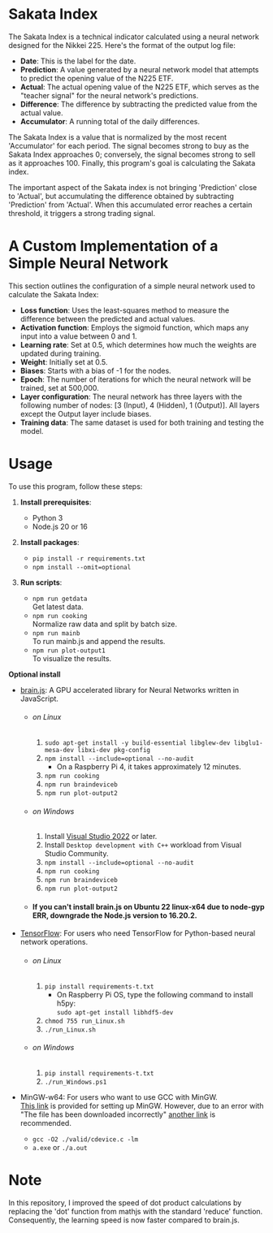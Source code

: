 # Sakata Index

The Sakata Index is a technical indicator calculated using a neural network designed for the Nikkei 225. Here's the format of the output log file:

- **Date**: This is the label for the date.
- **Prediction**: A value generated by a neural network model that attempts to predict the opening value of the N225 ETF.
- **Actual**: The actual opening value of the N225 ETF, which serves as the "teacher signal" for the neural network's predictions.
- **Difference**: The difference by subtracting the predicted value from the actual value.
- **Accumulator**: A running total of the daily differences.

The Sakata Index is a value that is normalized by the most recent 'Accumulator' for each period. The signal becomes strong to buy as the Sakata Index approaches 0; conversely, the signal becomes strong to sell as it approaches 100. Finally, this program's goal is calculating the Sakata index.  

The important aspect of the Sakata index is not bringing 'Prediction' close to 'Actual', but accumulating the difference obtained by subtracting 'Prediction' from 'Actual'. When this accumulated error reaches a certain threshold, it triggers a strong trading signal.  

# A Custom Implementation of a Simple Neural Network

This section outlines the configuration of a simple neural network used to calculate the Sakata Index:

- **Loss function**: Uses the least-squares method to measure the difference between the predicted and actual values.
- **Activation function**: Employs the sigmoid function, which maps any input into a value between 0 and 1.
- **Learning rate**: Set at 0.5, which determines how much the weights are updated during training.
- **Weight**: Initially set at 0.5.
- **Biases**: Starts with a bias of -1 for the nodes.
- **Epoch**: The number of iterations for which the neural network will be trained, set at 500,000.
- **Layer configuration**: The neural network has three layers with the following number of nodes: [3 (Input), 4 (Hidden), 1 (Output)]. All layers except the Output layer include biases.
- **Training data**: The same dataset is used for both training and testing the model.

# Usage

To use this program, follow these steps:

1. **Install prerequisites**:
   - Python 3
   - Node.js 20 or 16

2. **Install packages**:
   - `pip install -r requirements.txt`
   - `npm install --omit=optional`

3. **Run scripts**:
   - `npm run getdata`  
   Get latest data.
   - `npm run cooking`  
   Normalize raw data and split by batch size.
   - `npm run mainb`  
   To run mainb.js and append the results.
   - `npm run plot-output1`  
   To visualize the results.

**Optional install**
   - [brain.js](https://github.com/BrainJS/brain.js): A GPU accelerated library for Neural Networks written in JavaScript.
      - ###### on Linux
         1. `sudo apt-get install -y build-essential libglew-dev libglu1-mesa-dev libxi-dev pkg-config` 
         2. `npm install --include=optional --no-audit`
            - On a Raspberry Pi 4, it takes approximately 12 minutes.
         3. `npm run cooking`
         4. `npm run braindeviceb`
         5. `npm run plot-output2`
      - ###### on Windows
         1. Install [Visual Studio 2022](https://visualstudio.microsoft.com/downloads) or later.
         2. Install `Desktop development with C++` workload from Visual Studio Community.
         3. `npm install --include=optional --no-audit`
         4. `npm run cooking`
         5. `npm run braindeviceb`
         6. `npm run plot-output2`
      - #### If you can't install brain.js on Ubuntu 22 linux-x64 due to node-gyp ERR, downgrade the Node.js version to 16.20.2.

   - [TensorFlow](https://www.tensorflow.org): For users who need TensorFlow for Python-based neural network operations.
      - ###### on Linux
         1. `pip install requirements-t.txt`
            - On Raspberry Pi OS, type the following command to install h5py:  
            `sudo apt-get install libhdf5-dev`
         2. `chmod 755 run_Linux.sh`
         3. `./run_Linux.sh`
      - ###### on Windows
         1. `pip install requirements-t.txt`
         2. `./run_Windows.ps1`

   - MinGW-w64: For users who want to use GCC with MinGW.  
      [This link](https://code.visualstudio.com/docs/cpp/config-mingw) is provided for setting up MinGW. However, due to an error with "The file has been downloaded incorrectly" [another link](https://winlibs.com/) is recommended.  
      - `gcc -O2 ./valid/cdevice.c -lm`  
      - `a.exe` or `./a.out`  

# Note

In this repository, I improved the speed of dot product calculations by replacing the 'dot' function from mathjs with the standard 'reduce' function. Consequently, the learning speed is now faster compared to brain.js.
